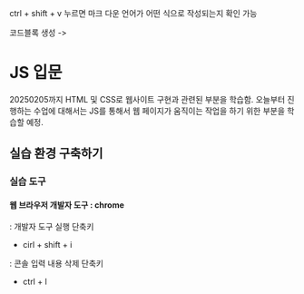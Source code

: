 ctrl + shift + v 누르면 마크 다운 언어가 어떤 식으로 작성되는지 확인 가능

코드블록 생성 ->

# JS 입문
  20250205까지 HTML 및 CSS로 웹사이트 구현과 관련된 부분을 학습함. 오늘부터 진행하는 수업에 대해서는 JS를 통해서 웹 페이지가 움직이는 작업을 하기 위한 부분을 학습할 예정.

## 실습 환경 구축하기
### 실습 도구
#### 웹 브라우저 개발자 도구 : chrome
: 개발자 도구 실행 단축키
- cirl + shift + i

: 콘솔 입력 내용 삭제 단축키
- ctrl + l
